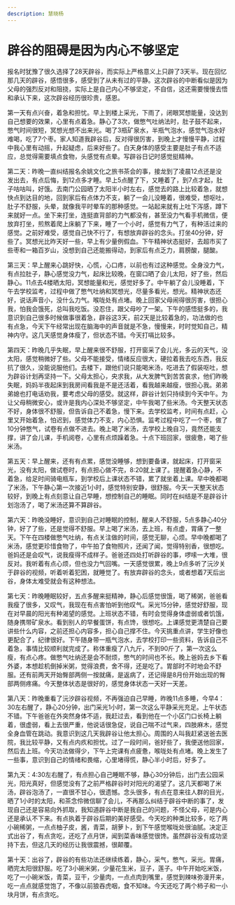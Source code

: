 ```yaml
---
description: 慧晓杨
---
```


# 辟谷的阻碍是因为内心不够坚定

报名时犹豫了很久选择了28天辟谷，而实际上严格意义上只辟了3天半。现在回忆那几天的辟谷，感悟很多，感受到了从未有过的平静。这次辟谷的中断看似是因为父母的强烈反对和阻挠，实际上是自己内心不够坚定，不自信，这还需要慢慢去悟和承认下来，这次辟谷经历很珍贵，感恩。

第一天有点兴奋，着急和担忧。早上到楼上采光，下雨了，闭眼冥想能量，没达到自己想要的效果，心里有点着急。静心了3次，做憋气吐纳法时，肚子鼓不起来，憋气时间很短，冥想光想不出来光。喝了3瓶矿泉水，半瓶气泡水，感觉气泡水好难喝，吃了7个枣。家人知道我辟谷后，反对得很厉害，到晚上才慢慢平静，过程中我心里有动摇，升起疑虑，后来好些了。白天身体的感受主要是肚子有点不适应，总觉得需要填点食物，头感觉有点晕。写辟谷日记时感觉挺精神。

第二天：昨晚一直纠结报名余姚文化之旅书茶会的事，接龙到了凌晨12点还是没发出去，有点后悔，到12点多才睡。早上5点醒了下，又睡着了，到7点才起，肚子咕咕叫，好饿。去南门公园晒了太阳半小时左右，感觉去的路上比较着急，就想快点到达目的地，回到家后有点体力不支，躺了一会儿没睡着，很难受，想呕吐，肚子不舒服，头晕，就像我平时晕车的那种感觉。一站起来就有上吐下泻感，蹲下来就好一点。坐下来打坐，连挺直背部的力气都没有，甚至没力气看手机微信，便放弃打坐，煎熬着爬上床躺了下来，睡了一个小时，感觉有力气了，有种活过来的感觉。之前好难受，感觉自己快不行了，有想放弃辟谷的念头。打坐40分钟，好些了。冥想光比昨天好一些，早上有少量例假血。下午精神状态挺好，去超市买了些枣和一箱百岁山，没想到自己还能搬得动，到家后有点乏力，肩膀酸，腿酸。

第三天：早上醒来心跳好快，心慌，心口疼，以前也有过这种感觉。全身没力气，有点拉肚子，静心感觉没力气，起床比较晚，在窗口晒了会儿太阳，好了些，然后静心。11点去4楼晒太阳，冥想能量和光，感觉好多了。中午躺了会儿没睡着，下午去学校监考，过程中做了憋气吐纳和冥想光，尽量多看光，想光。精神状态还好，说话声音小，没什么力气。喉咙处有点堵。晚上回家父母闹得很厉害，很担心我，怕我会饿死，总叫我吃饭。没忍住，跟父母吵了一架。下午的感悟挺多的，我意识到自己很多时候做事很着急，辟谷这3天，前2天是比较着急的，功法做的也有点急，今天下午经常出现在脑海中的声音就是不急，慢慢来，时时觉知自己，精神内守。这几天感觉身体瘦了，但状态不错。今天打嗝比较多。

第四天：昨晚几乎失眠，早上醒来很不舒服，打开窗采了会儿光，多云的天气，没太阳，感觉稍微好了些。父母不能接受，情绪反应很大，硬拉着我去吃东西，我反抗了很久，没能说服他们。去楼下，跟他们说只能喝米汤，吃进去了假装呕吐，想为辟谷计划再坚持一下。父母太担心，央求我，从大发脾气到苦苦哀求，他们昨晚失眠，妈妈半夜起床到我房间看我是不是还活着，看我越来越瘦，很担心我。弟弟弟媳也打电话劝我，要考虑父母的感受。就这样，辟谷计划只持续到今天中午。为让父母稍微安心，或许是我内心深处不够坚定，中午我喝了些米汤。今天整天状态不好，身体很不舒服，但告诉自己不着急，慢下来。去学校监考，时间有点赶，心里又开始着急，怕迟到，感觉体力不支，内心恐惧。监考过程中吃了一个枣，做了10分钟憋气，试卷有点做不进去。晚上喝了米汤，去学校上晚自习，竟然还能支撑，讲了会儿课，手机阅卷，心里有点烦躁着急。十点下班回家，很疲惫，喝了些米汤。

第五天：早上醒来，还有有点累，感觉没睡够，想到要备课，就起床，打开窗采光，没有太阳，做试卷时，有点担心做不完，8:20就上课了。提醒着急心静，不着急，给足时间骑电瓶车，到学校后上课状态不错，累了就坐着上课。早中晚都喝了米汤，下午静心第一次接近1小时，感觉特别安静，很舒服。今天一天整天状态较好，到晚上有点刻意让自己早睡，想控制自己的睡眠。同时在纠结是不是辟谷计划泡汤了，喝了米汤还算不算辟谷。

第六天：昨晚没睡好，意识到自己对睡眠的控制，醒来人不舒服，5点多静心40分钟，好了了些，还是觉得不舒服。早上喝了米汤，去上班，有点虚，胃痛了一整天。下午在四楼做憋气吐纳，有点关注做的时间，感觉无聊，心烦。早中晚都喝了米汤，感觉更珍惜食物了，中午拍了食物照片，还闻了闻，觉得特别香，很想吃。爸妈还是会叹气，说我瘦得不成样子。爸爸还四处打听辟谷的事，啰嗦一大堆，很反对。我听着有点心烦，但也没力气回嘴。一天感觉很累，晚上9点多听了沅汐关于辟谷的视频，听着听着犯困，就睡觉了。有放弃辟谷的念头，或者想着7天后出谷，身体太难受就会有这种想法。

第七天：昨晚睡眠较好，五点多醒来挺精神，静心后感觉很饿，喝了稀粥，爸爸看我瘦了很多，又叹气，我现在有点害怕听到他叹气。采光15分钟，感觉好舒服，现在对早晨的阳光有种渴望的感觉。上班状态不错，有时会觉得身体虚弱或者饥饿，随身携带矿泉水。看到别人的早餐蛋饼，有点馋，很想吃。上课感觉更清楚自己要讲些什么内容，之前还担心内容多，担心自己撑不住。今天挑重点讲，学生好像也更配合了，纪律很好。下午随身带一瓶气泡水，去学校打印一些资料，告诉自己不着急，事情比较顺利就完成了。称体重瘦了八九斤，不到90斤了，第一次这么瘦，有点心疼。做憋气吐纳还是会不耐烦，憋气的时间也不长。晚上爸妈去乡下看外婆，本想趁机倒掉米粥，觉得浪费，舍不得，还是吃了。胃部时不时地会不舒服。还有前两天开始臀部两侧一按就痛，是返病了，还记得是8月份开始出现的臀部两侧疼痛。今天整体状态是很好的，感觉身体状态一天好一天差。

第八天：昨晚重看了沅汐辟谷视频，不再强迫自己早睡，昨晚11点多睡，今早4：30左右醒了，静心20分钟，出门采光1小时，第一次这么平静采光充足。上午状态不错。下午爸爸在外突然身体不适，我赶过去，看到他在一个小区门口长椅上躺着，很虚弱，看上去很严重，他说话很急促，说自己喘不过气来，四肢麻木，感觉全身血管在跳动。我意识到这几天我辟谷让他太担心。周围的人叫我赶紧送爸去医院，我比较平静，又有点内疚和担忧。过了一段时间，爸好些了，我便送他回家，然后去上班。今天功法做得少，下午上完课有点疲惫，喉咙处有点堵。晚上发生了一些事，意识到自己的情绪和畏缩，心里堵得慌，静心半小时后，好多了。

第九天：4:30左右醒了，有点担心自己睡眠不够，静心30分钟后，出门去公园采光，阳光真好，但感觉没有了之前严格辟谷时对阳光的渴望了。这几天都喝了米汤，辟谷泡汤了，一直很不甘心，很遗憾。念头很多，有点在意来往人群的目光，晒了1小时的太阳，和茶念伶微信聊了会儿，不再那么纠结于辟谷中断的事了，发现自己还是容易向外抓取，我知道辟谷中断是我自己的问题，不怪父母，可是内心还是承认不下来。有点执着于辟谷后期的美好感受。今天吃的种类比较多，吃了两小碗稀粥，一点点柚子皮，酱，青菜，胡萝卜，到下午感觉喉咙处很油腻。决定正式出谷了，有点贪吃，还吃了点月饼，闻到菜香味感觉很馋。虽然辟谷没有成功坚持下去，但这几天的经历让我很震撼，很颠覆。

第十天：出谷了，辟谷的有些功法还继续练着，静心，采气，憋气，采光。胃痛，晒完太阳很舒服。吃了3小碗米粥，少量花生米，豆子，莲子。中午开始吃米饭，吃了一小碗米饭，青菜，豆干，少量肉，一点点肉到嘴里，感觉到辣味弥漫开来，吃一点点就感觉饱了，不像以前狼吞虎咽，食不知味。今天还吃了两个柿子和一小块月饼，有点贪吃。

